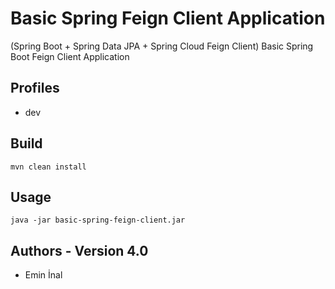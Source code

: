 # Basic Spring Feign Client Application

(Spring Boot + Spring Data JPA + Spring Cloud Feign Client) Basic Spring Boot Feign Client Application

## Profiles
* dev

## Build
```
mvn clean install
```

## Usage
```
java -jar basic-spring-feign-client.jar
```

## Authors - Version 4.0
* Emin İnal
